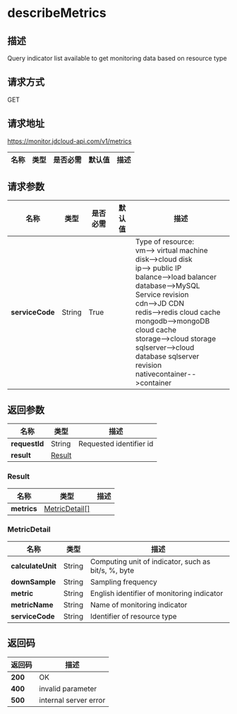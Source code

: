 # describeMetrics


## 描述
Query indicator list available to get monitoring data based on resource type

## 请求方式
GET

## 请求地址
https://monitor.jdcloud-api.com/v1/metrics

|名称|类型|是否必需|默认值|描述|
|---|---|---|---|---|

## 请求参数
|名称|类型|是否必需|默认值|描述|
|---|---|---|---|---|
|**serviceCode**|String|True||Type of resource: <br>vm--> virtual machine<br>disk-->cloud disk<br>ip--> public IP<br>balance-->load balancer<br>database-->MySQL Service revision<br>cdn-->JD CDN<br>redis-->redis cloud cache<br>mongodb-->mongoDB cloud cache<br>storage-->cloud storage<br>sqlserver-->cloud database sqlserver revision <br>nativecontainer-->container<br>|


## 返回参数
|名称|类型|描述|
|---|---|---|
|**requestId**|String|Requested identifier id|
|**result**|[Result](##Result)||


### <a name="Result">Result</a>
|名称|类型|描述|
|---|---|---|
|**metrics**|[MetricDetail[]](##MetricDetail)||
### <a name="MetricDetail">MetricDetail</a>
|名称|类型|描述|
|---|---|---|
|**calculateUnit**|String|Computing unit of indicator, such as bit/s, %, byte|
|**downSample**|String|Sampling frequency|
|**metric**|String|English identifier of monitoring indicator|
|**metricName**|String|Name of monitoring indicator|
|**serviceCode**|String|Identifier of resource type|

## 返回码
|返回码|描述|
|---|---|
|**200**|OK|
|**400**|invalid parameter|
|**500**|internal server error|
